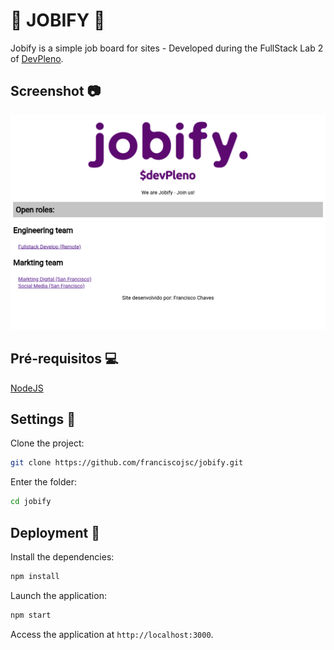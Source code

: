 # :tada: JOBIFY :tada:

Jobify is a simple job board for sites - Developed during the FullStack Lab 2 of [DevPleno](https://www.devpleno.com).

## Screenshot :camera:

![Jobify](screenshot-1.png "Application Jobify")

## Pré-requisitos :computer:

[NodeJS](https://nodejs.org/en/)

## Settings :wrench:

Clone the project:
```bash
git clone https://github.com/franciscojsc/jobify.git
```

Enter the folder:
```bash
cd jobify
```

## Deployment :rocket:

Install the dependencies:
```bash
npm install
```

Launch the application:
```bash
npm start
```

Access the application at `http://localhost:3000`.
